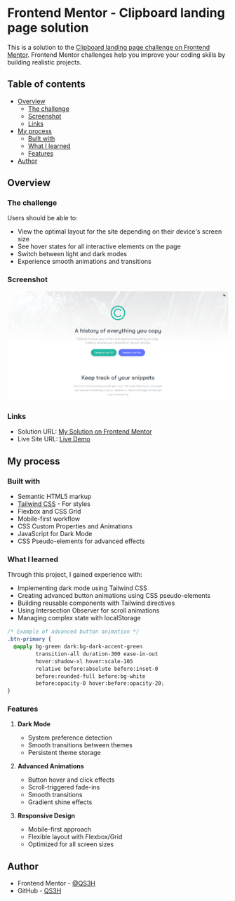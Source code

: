 # Frontend Mentor - Clipboard landing page solution

This is a solution to the [Clipboard landing page challenge on Frontend Mentor](https://www.frontendmentor.io/challenges/clipboard-landing-page-5cc9bccd6c4c91111378ecb9). Frontend Mentor challenges help you improve your coding skills by building realistic projects.

## Table of contents

- [Overview](#overview)
  - [The challenge](#the-challenge)
  - [Screenshot](#screenshot)
  - [Links](#links)
- [My process](#my-process)
  - [Built with](#built-with)
  - [What I learned](#what-i-learned)
  - [Features](#features)
- [Author](#author)

## Overview

### The challenge

Users should be able to:

- View the optimal layout for the site depending on their device's screen size
- See hover states for all interactive elements on the page
- Switch between light and dark modes
- Experience smooth animations and transitions

### Screenshot

![](./images/Clipboard%20landing-page%20screenshot.png)

### Links

- Solution URL: [My Solution on Frontend Mentor](https://www.frontendmentor.io/solutions/clipboard-landing-page-with-tailwindcss-and-custom-animations-tbK_9pKEUT)
- Live Site URL: [Live Demo](https://qs3h.github.io/Clipboard-landing-page)

## My process

### Built with

- Semantic HTML5 markup
- [Tailwind CSS](https://tailwindcss.com/) - For styles
- Flexbox and CSS Grid
- Mobile-first workflow
- CSS Custom Properties and Animations
- JavaScript for Dark Mode
- CSS Pseudo-elements for advanced effects

### What I learned

Through this project, I gained experience with:

- Implementing dark mode using Tailwind CSS
- Creating advanced button animations using CSS pseudo-elements
- Building reusable components with Tailwind directives
- Using Intersection Observer for scroll animations
- Managing complex state with localStorage

```css
/* Example of advanced button animation */
.btn-primary {
  @apply bg-green dark:bg-dark-accent-green
         transition-all duration-300 ease-in-out
         hover:shadow-xl hover:scale-105
         relative before:absolute before:inset-0
         before:rounded-full before:bg-white
         before:opacity-0 hover:before:opacity-20;
}
```

### Features

1. **Dark Mode**

   - System preference detection
   - Smooth transitions between themes
   - Persistent theme storage

2. **Advanced Animations**

   - Button hover and click effects
   - Scroll-triggered fade-ins
   - Smooth transitions
   - Gradient shine effects

3. **Responsive Design**
   - Mobile-first approach
   - Flexible layout with Flexbox/Grid
   - Optimized for all screen sizes

## Author

- Frontend Mentor - [@QS3H](https://www.frontendmentor.io/profile/QS3H)
- GitHub - [QS3H](https://github.com/QS3H)
